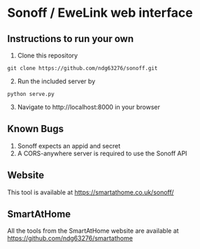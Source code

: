 # Sonoff / EweLink web interface

## Instructions to run your own
1. Clone this repository
```
git clone https://github.com/ndg63276/sonoff.git
```
2. Run the included server by
```
python serve.py
```
3. Navigate to http://localhost:8000 in your browser

## Known Bugs
1. Sonoff expects an appid and secret
2. A CORS-anywhere server is required to use the Sonoff API

## Website
This tool is available at https://smartathome.co.uk/sonoff/

## SmartAtHome
All the tools from the SmartAtHome website are available at https://github.com/ndg63276/smartathome
